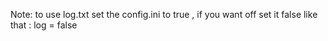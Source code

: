 Note: to use log.txt set the config.ini to true , if  you want off set it false like that  : log = false
